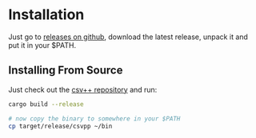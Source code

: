 # Installation

Just go to [releases on github](https://github.com/patrickomatic/csv-plus-plus/releases), download
the latest release, unpack it and put it in your $PATH.

## Installing From Source

Just check out the [csv++ repository](https://github.com/patrickomatic/csv-plus-plus) and run:

```bash
cargo build --release

# now copy the binary to somewhere in your $PATH
cp target/release/csvpp ~/bin
```
